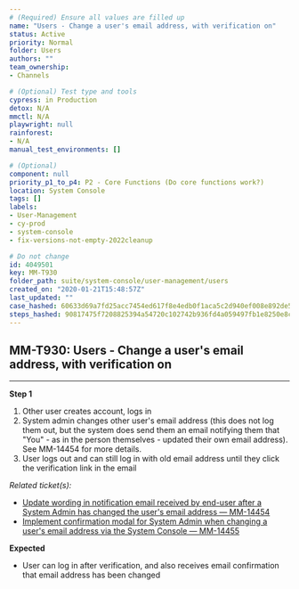 ```yaml
---
# (Required) Ensure all values are filled up
name: "Users - Change a user's email address, with verification on"
status: Active
priority: Normal
folder: Users
authors: ""
team_ownership: 
- Channels

# (Optional) Test type and tools
cypress: in Production
detox: N/A
mmctl: N/A
playwright: null
rainforest: 
- N/A
manual_test_environments: []

# (Optional)
component: null
priority_p1_to_p4: P2 - Core Functions (Do core functions work?)
location: System Console
tags: []
labels: 
- User-Management
- cy-prod
- system-console
- fix-versions-not-empty-2022cleanup

# Do not change
id: 4049501
key: MM-T930
folder_path: suite/system-console/user-management/users
created_on: "2020-01-21T15:48:57Z"
last_updated: ""
case_hashed: 60633d69a7fd25acc7454ed617f8e4edb0f1aca5c2d940ef008e892de5593731776868ca7fa902d8ea70828384f68cff
steps_hashed: 90817475f7208825394a54720c102742b936fd4a059497fb1e8250e8cda1a2c76b038d03a58c43472b1da40e728c16d8
---
```


## MM-T930: Users - Change a user's email address, with verification on

---

**Step 1**

1. Other user creates account, logs in
2. System admin changes other user's email address (this does not log them out, but the system does send them an email notifying them that "You" - as in the person themselves - updated their own email address). See MM-14454 for more details.
3. User logs out and can still log in with old email address until they click the verification link in the email

_Related ticket(s):_

- [Update wording in notification email received by end-user after a System Admin has changed the user's email address — MM-14454](https://mattermost.atlassian.net/browse/MM-14454)
- [Implement confirmation modal for System Admin when changing a user's email address via the System Console — MM-14455](https://mattermost.atlassian.net/browse/MM-14455)

**Expected**

- User can log in after verification, and also receives email confirmation that email address has been changed
